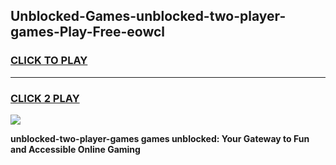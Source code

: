 
## Unblocked-Games-unblocked-two-player-games-Play-Free-eowcl
<h3>
<a href="https://premium76.site?title=unblocked-two-player-games&ref=24M">CLICK TO PLAY</a></h3>
<hr>

<h3>
<a href="https://premium76.site?title=unblocked-two-player-games&ref=24M">CLICK 2 PLAY</a>
  
</h3>

<a href="https://premium76.site?title=unblocked-two-player-games&ref=24M"><img src="https://clearcache.store/games.png"></a>


**unblocked-two-player-games games unblocked: Your Gateway to Fun and Accessible Online Gaming**
